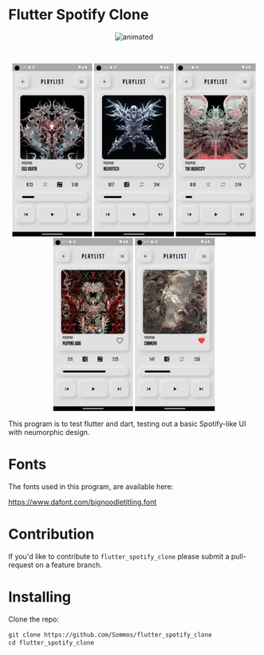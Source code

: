 # Flutter Spotify Clone

<p align="center">
    <img src="video0.gif" alt="animated" width="300"/>
</p>

<br> 

<p align="center">
    <img src="image0.png" width="160"/>
    <img src="image1.png" width="160"/>
    <img src="image2.png" width="160"/>
    <img src="image3.png" width="160"/>
    <img src="image4.png" width="160"/>
</p>

This program is to test flutter and dart, testing out a basic Spotify-like UI with neumorphic design.

# Fonts

The fonts used in this program, are available here:

https://www.dafont.com/bignoodletitling.font

# Contribution 

If you'd like to contribute to `flutter_spotify_clone` please submit a pull-request on a feature branch.

# Installing

Clone the repo:

    git clone https://github.com/Sommos/flutter_spotify_clone
    cd flutter_spotify_clone